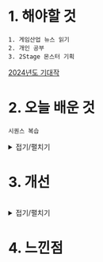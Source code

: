 # 1. 해야할 것
```
1. 게임산업 뉴스 읽기
2. 개인 공부
3. 2Stage 몬스터 기획
```
[2024년도 기대작](https://www.gamemeca.com/view.php?gid=1744569)



# 2. 오늘 배운 것
```
시퀀스 복습
```
<details>
<summary>접기/펼치기</summary>


</details>



# 3. 개선
```

```
<details>
<summary>접기/펼치기</summary>


</details>



# 4. 느낀점
```

```


